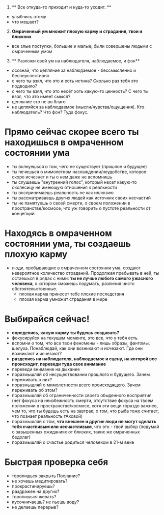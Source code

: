 1. ** Все откуда-то приходит и куда-то уходит. **
- улыбнись этому
- что мешает?

2. **Омраченный ум множит плохую карму и страдания, твои и ближних**
- все злые поступки, большие и малые, были совершены людьми с омраченным умом

3. ** Разложи свой ум на наблюдателя, наблюдаемое, и фон**
  - осознай, что цепляние за наблюдаемое - бессмысленно и бесперспективно
  - с чего ты взял, что это и есть истина? Сколько раз тебя это подводило?
  - с чего ты взял, что это несёт хоть какую-то ценность? С чего ты взял, что это имеет смысл?
  - цепляние это не во благо
  - не цепляйся за наблюдаемое (мысли/чувства/ощущения). Кто наблюдатель? Что фон? Туда фокус.

# Прямо сейчас скорее всего ты находишься в омраченном состоянии ума

- ты волнуешься о том, чего не существует (прошлое и будущее)
- ты печешься о мимолетном наслаждении/неудобстве, которое скоро исчезнет и ты о нем даже не вспомнишь
- ты слушаешь "внутренний голос", который несет какую-то околесицу не имеющую отношения к реальности
- ты воспринимаешь реальность не как иллюзию
- ты рассматриваешь других людей как источник своих несчастий
- ты не памятуешь о своей смерти, о своем положении в пространстве/космосе, что уж говорить о пустоте реальности от концепций

# Находясь в омраченном состоянии ума, ты создаешь плохую карму

- люди, пребывающие в омраченном состоянии ума, создают невероятное количество страданий. Продолжая пребывать в ней, ты остаешься в рядах с ними: **ты не лучше любого самого ужасного человека**, о котором сможешь подумать, различия чисто обстоятельственные.
  - плохая карма принесет тебе плохие последствия
  - плохая карма умножит страдания в мире

# Выбирайся сейчас!

- **определись, какую карму ты будешь создавать?**
- фокусируйся на текущем моменте, это все, что у тебя есть
- вспомни о том, что все твои феномены - лишь образы, фантомы, шелуха. Понаблюдай, как они возникают и исчезают. Где они возникают и исчезают?
- **разделись на наблюдателя, наблюдаемое и сцену, на которой все происходит, переведи туда свое внимание**
- переведи внимание на дыхание
- поразмышляй об несуществовании прошлого и будущего. Зачем переживать о них?
- поразмышляй о мимолетности всего происходящего. Зачем переживать об этом?
- поразмышляй об ограниченности своего обыденного восприятия (нет фокуса на неизбежность смерти, отсутствие фокуса на твоем положении в пространстве/космосе, хотя эти вещи гораздо важнее, чем то, что ты будешь есть на завтрак; о том, что рыба тоже считает, что познает реальность тАковой)
- поразмышляй о том, **что внешнее и другие люди не могут сделать тебя счастливым или несчастливым**, что это - твой выбор (подумай о завышенных ожиданиях от близких, таких же омраченных бедолаг)
- поразмышляй о счастье родиться человеком в 21-м веке

# Быстрая проверка себя

- торопишься закрыть Послание?
- не хочешь медитировать?
- прокрастинируешь?
- раздражен на других?
- торопишься жевать?
- кусочничаешь? не пьешь воду?
- не делаешь перерыв?